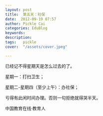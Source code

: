 ```yaml
---
layout: post  
title:  第五天：社保  
date:  2012-09-19 07:57  
author: Pickle Cai  
categories: EduBlog  
keywords: 
description:   
tags:	pickle   
cover:  "/assets/cover.jpeg"  

---  
```

    
已经记不得星期天是怎么过去的了。

星期一：打扫卫生；

星期二-星期四（至少上午）：办社保；

亏得有此闲时间办理。否则一句拒绝就得哭半天。



		    
 中国教育在线·教育人

